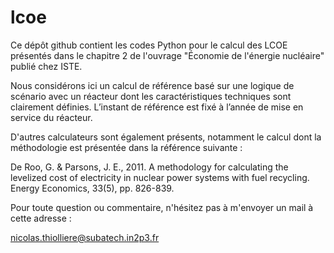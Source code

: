 # lcoe

Ce dépôt github contient les codes Python pour le calcul des LCOE présentés dans le chapitre 2 de l'ouvrage "Économie de l'énergie nucléaire" publié chez ISTE. 

Nous considérons ici un calcul de référence basé sur une logique de scénario avec un réacteur dont les caractéristiques techniques sont clairement définies. L’instant de référence est fixé à l’année de mise en service du réacteur. 

D'autres calculateurs sont également présents, notamment le calcul dont la méthodologie est présentée dans la référence suivante : 

De Roo, G. & Parsons, J. E., 2011. A methodology for calculating the levelized cost of electricity in nuclear power systems with fuel recycling. Energy Economics, 33(5), pp. 826-839.

Pour toute question ou commentaire, n'hésitez pas à m'envoyer un mail à cette adresse : 

nicolas.thiolliere@subatech.in2p3.fr
